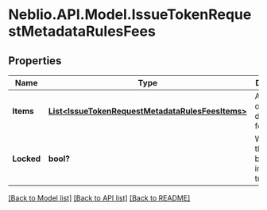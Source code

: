 # Neblio.API.Model.IssueTokenRequestMetadataRulesFees
## Properties

Name | Type | Description | Notes
------------ | ------------- | ------------- | -------------
**Items** | [**List&lt;IssueTokenRequestMetadataRulesFeesItems&gt;**](IssueTokenRequestMetadataRulesFeesItems.md) | Array of objects describing fee rules | [optional] 
**Locked** | **bool?** | Whether this rule can be modified in future transactions | [optional] 

[[Back to Model list]](../README.md#documentation-for-models) [[Back to API list]](../README.md#documentation-for-api-endpoints) [[Back to README]](../README.md)

